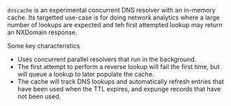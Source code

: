 `dnscache` is an experimental concurrent DNS resolver with an in-memory cache. Its targetted use-case is
for doing network analytics where a large number of lookups are expected and teh first
attempted lookup may return an NXDomain response.

Some key characteristics
* Uses concurrent parallel resolvers that run in the background.
* The first attempt to perform a reverse lookup will fail the first time,
  but will queue a lookup to later populate the cache.
* The cache will track DNS lookups and automatically refresh entries that have been used
  when the TTL expires, and expunge records that have not been used.
